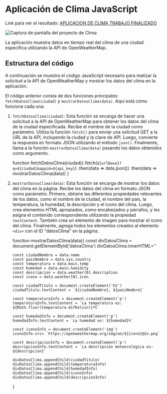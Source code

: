 # Aplicación de Clima JavaScript

Link para ver el resultado: [APLICACION DE CLIMA TRABAJO FINALIZADO]()

![Captura de pantalla del proyecto de Clima]()

La aplicación muestra datos en tiempo real del clima de una ciudad específica utilizando la API de OpenWeatherMap.

## Estructura del código

A continuación se muestra el código JavaScript necesario para realizar la solicitud a la API de OpenWeatherMap y mostrar los datos del clima en la aplicación.

El código anterior consta de dos funciones principales: `fetchDatosClima(ciudad)` y `mostrarDatosClima(data)`. Aquí está cómo funciona cada una:

1.  `fetchDatosClima(ciudad)`: Esta función se encarga de hacer una solicitud a la API de OpenWeatherMap para obtener los datos del clima de la ciudad especificada. Recibe el nombre de la ciudad como parámetro. Utiliza la función `fetch()` para enviar una solicitud GET a la URL de la API, incluyendo la ciudad y la clave de API. Luego, convierte la respuesta en formato JSON utilizando el método `json()`. Finalmente, llama a la función `mostrarDatosClima(data)` pasando los datos obtenidos como argumento.

    function fetchDatosClima(ciudad){
    fetch(`${urlBase}?q=${ciudad}&appid=${api_key}`)
    .then(data => data.json())
    .then(data => mostrarDatosClima(data))
    }

2.  `mostrarDatosClima(data)`: Esta función se encarga de mostrar los datos del clima en la página. Recibe los datos del clima en formato JSON como parámetro. Primero, obtiene las diferentes propiedades relevantes de los datos, como el nombre de la ciudad, el nombre del país, la temperatura, la humedad, la descripción y el icono del clima. Luego, crea elementos HTML apropiados, como encabezados y párrafos, y les asigna el contenido correspondiente utilizando la propiedad `textContent`. También crea un elemento de imagen para mostrar el icono del clima. Finalmente, agrega todos los elementos creados al elemento `<div>` con el ID "datosClima" en la página.

    function mostrarDatosClima(data){
    const divDatosClima = document.getElementById('datosClima')
    divDatosClima.innerHTML=''

        const ciudadNombre = data.name
        const paisNombre = data.sys.country
        const temperatura = data.main.temp
        const humedad = data.main.humidity
        const descripcion = data.weather[0].description
        const icono = data.weather[0].icon

        const ciudadTitulo = document.createElement('h2')
        ciudadTitulo.textContent = `${ciudadNombre}, ${paisNombre}`

        const temperaturaInfo = document.createElement('p')
        temperaturaInfo.textContent = `La temperatura es: ${Math.floor(temperatura-difKelvin)}ºC`

        const humedadInfo = document.createElement('p')
        humedadInfo.textContent = `La humedad es: ${humedad}%`

        const iconoInfo = document.createElement('img')
        iconoInfo.src= `https://openweathermap.org/img/wn/${icono}@2x.png`

        const descripcionInfo = document.createElement('p')
        descripcionInfo.textContent = `La descripción meteorológica es: ${descripcion}`

        divDatosClima.appendChild(ciudadTitulo)
        divDatosClima.appendChild(temperaturaInfo)
        divDatosClima.appendChild(humedadInfo)
        divDatosClima.appendChild(iconoInfo)
        divDatosClima.appendChild(descripcionInfo)

    }
